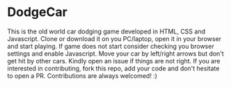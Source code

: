# DodgeCar
This is the old world car dodging game developed in HTML, CSS and Javascript.
Clone or download it on you PC/laptop, open it in your browser and start playing. If game does not start consider checking you browser settings and enable Javascript. 
Move your car by left/right arrows but don't get hit by other cars.
Kindly open an issue if things are not right. If you are interested in contributing, fork this repo, add your code and don't hesitate to open a PR. Contributions are always welcomed! :)
